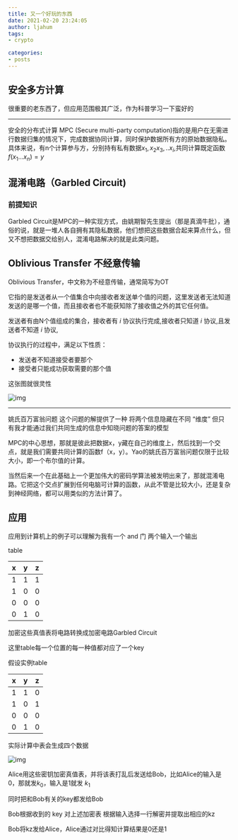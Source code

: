 ```yaml
---
title: 又一个好玩的东西
date: 2021-02-20 23:24:05
author: ljahum 
tags: 
- crypto

categories: 
- posts
---
```

## 安全多方计算
很重要的老东西了，但应用范围极其广泛，作为科普学习一下蛮好的

---

安全的分布式计算 MPC (Secure multi-party computation)指的是用户在无需进行数据归集的情况下，完成数据协同计算，同时保护数据所有方的原始数据隐私。具体来说，有n个计算参与方，分别持有私有数据$x_1,x_2x_3,..x_i,$共同计算既定函数$f(x_1...x_n)=y$

## 混淆电路（Garbled Circuit)

### 前提知识

Garbled Circuit是MPC的一种实现方式，由姚期智先生提出（那是真滴牛批），通俗的说，就是一堆人各自拥有其隐私数据，他们想把这些数据合起来算点什么，但又不想把数据交给别人，混淆电路解决的就是此类问题。

## Oblivious Transfer 不经意传输

Oblivious Transfer，中文称为不经意传输，通常简写为OT

它指的是发送者从一个值集合中向接收者发送单个值的问题，这里发送者无法知道发送的是哪一个值，而且接收者也不能获知除了接收值之外的其它任何值。

发送者有由N个值组成的集合，接收者有 $i$ 协议执行完成,接收者只知道 $i$ 协议,且发送者不知道 $i$  协议,

协议执行的过程中，满足以下性质：

- 发送者不知道接受者要那个
- 接受者只能成功获取需要的那个值

这张图就很灵性

![img](https://www.bcskill.com/usr/uploads/2021/01/889740383.png)

---

姚氏百万富翁问题 这个问题的解提供了一种  将两个信息隐藏在不同 “维度” 但只有我才能通过我们共同生成的信息中知晓问题的答案的模型

MPC的中心思想，那就是彼此把数据x，y藏在自己的维度上，然后找到一个交点，就是我们需要共同计算的函数f（x，y）。Yao的姚氏百万富翁问题仅限于比较大小，即一个布尔值的计算。

当然后来一个在此基础上一个更加伟大的密码学算法被发明出来了，那就混淆电路。它把这个交点扩展到任何电脑可计算的函数，从此不管是比较大小，还是复杂到神经网络，都可以用类似的方法计算了。



## 应用

应用到计算机上的例子可以理解为我有一个 and 门 两个输入一个输出

table

| x    | y    | z    |
| ---- | ---- | ---- |
| 1    | 1    | 1    |
| 1    | 0    | 0    |
| 0    | 0    | 0    |
| 0    | 1    | 0    |

加密这些真值表将电路转换成加密电路Garbled Circuit

这里table每一个位置的每一种值都对应了一个key

假设实例table

| x    | y    | z    |
| ---- | ---- | ---- |
| 1    | 1    | 0    |
| 1    | 0    | 1    |
| 0    | 0    | 0    |
| 0    | 1    | 0    |

实际计算中表会生成四个数据

![img](https://pic2.zhimg.com/80/v2-708979c338cccc36f0bcaaae82f6645d_1440w.jpg)



Alice用这些密钥加密真值表，并将该表打乱后发送给Bob，比如Alice的输入是0，那就发$k_0$，输入是1就发 $k_1$

同时把和Bob有关的key都发给Bob

Bob根据收到的 key 对上述加密表 根据输入选择一行解密并提取出相应的kz

Bob将kz发给Alice，Alice通过对比得知计算结果是0还是1



